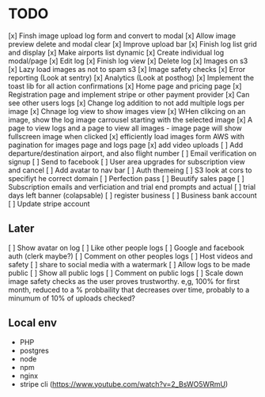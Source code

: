 # TODO

[x] Finsh image upload log form and convert to modal
[x] Allow image preview delete and modal clear
[x] Improve upload bar
[x] Finish log list grid and display
[x] Make airports list dynamic
[x] Create individual log modal/page
[x] Edit log
[x] Finish log view
[x] Delete log
[x] Images on s3
[x] Lazy load images as not to spam s3
[x] Image safety checks
[x] Error reporting (Look at sentry)
[x] Analytics (Look at posthog)
[x] Implement the toast lib for all action confirmations
[x] Home page and pricing page
[x] Registration page and implement stripe or other payment provider
[x] Can see other users logs
[x] Change log addition to not add multiple logs per image
[x] Chnage log view to show images view
[x] WHen clikcing on an image, show the log image carrousel starting with the selected image
[x] A page to view logs and a page to view all images - image page will show fullscreen image when clicked
[x] efficiently load images form AWS with pagination for images page and logs page
[x] add video uploads
[ ] Add departure/destination airport, and also flight number
[ ] Email verification on signup
[ ] Send to facebook
[ ] User area upgrades for subscription view and cancel
[ ] Add avatar to nav bar
[ ] Auth themeing
[ ] S3 look at cors to specifiyt he correct domain
[ ] Perfection pass
[ ] Beuutify sales page
[ ] Subscription emails and verficiation and trial end prompts and actual
[ ] trial days left banner (colapsable)
[ ] register business
[ ] Business bank account
[ ] Update stripe account


## Later

[ ] Show avatar on log
[ ] Like other people logs
[ ] Google and facebook auth (clerk maybe?)
[ ] Comment on other peoples logs
[ ] Host videos and safety
[ ] share to social media with a watermark
[ ] Allow logs to be made public
[ ] Show all public logs
[ ] Comment on public logs
[ ] Scale down image safety checks as the user proves trustworthy. e,g, 100% for first month, reduced to a % probbaility that   decreases over time, probably to a minumum of 10% of uploads checked?


## Local env
- PHP
- postgres
- node
- npm
- nginx
- stripe cli (https://www.youtube.com/watch?v=2_BsWO5WRmU)

